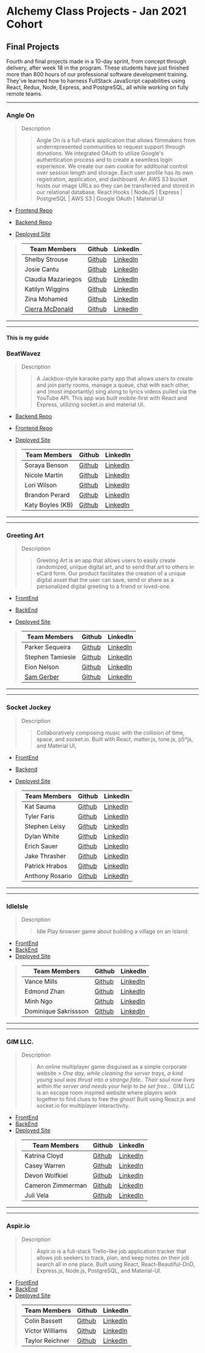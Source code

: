  # Alchemy Class Projects - Jan 2021 Cohort

## Final Projects

Fourth and final projects made in a 10-day sprint, from concept through delivery, after week 18 in the program.  These students have just finished more than 800 hours of our professional software development training. They've learned how to harness FullStack JavaScript capabilities using React, Redux, Node, Express, and PostgreSQL, all while working on fully remote teams.
___

### Angle On
> Description 
>> Angle On is a full-stack application that allows filmmakers from underrepresented communities to request support through donations. We integrated OAuth to utilize Google's authentication process and to create a seamless login experience. We create our own cookie for additional control over session length and storage. Each user profile has its own registration, application, and dashboard. An AWS S3 bucket hosts our image URLs so they can be transferred and stored in our relational database. React Hooks | NodeJS | Express | PostgreSQL | AWS S3 | Google OAuth | Material UI 

* [Frontend Repo](https://github.com/Angle-On/angle-on-server)
* [Backend Repo](https://github.com/Angle-On/angle-on-client)

* [Deployed Site](https://dazzling-heyrovsky-02bd75.netlify.app/)

>| Team Members  | Github  | LinkedIn  |
>|---|---|---|
>| Shelby Strouse |  [Github](https://github.com/sls1881)  |  [LinkedIn](https://www.linkedin.com/in/shelby-strouse-full-stack-eng/)   |
>| Josie Cantu | [Github](https://github.com/JosieMCantu)   | [LinkedIn](https://www.linkedin.com/in/josiemcantu/)  |
>| Claudia Mazariegos |  [Github](https://github.com/cmazariegos44)  |  [LinkedIn](https://www.linkedin.com/in/claudia-mazariegos/)  |
>| Katilyn Wiggins |  [Github](https://github.com/katilyn-wiggins)  |  [LinkedIn](https://www.linkedin.com/in/katilynwiggins)  |
>| Zina Mohamed |  [Github](https://github.com/zinamohamed)  |  [LinkedIn](https://www.linkedin.com/in/zina-mohamed/)  |
>| [Cierra McDonald](https://cierra-mcdonald.netlify.app/) |  [Github](https://github.com/Cierra-McDonald)  |  [LinkedIn](https://www.linkedin.com/in/cierra-mcdonald/)  |

___
___

#### This is my guide

### BeatWavez
> Description 
>> A Jackbox-style karaoke party app that allows users to create and join party rooms, manage a queue, chat with each other, and (most importantly) sing along to lyrics videos pulled via the YouTube API. This app was built mobile-first with React and Express, utilizing socket.io and material UI.

* [Backend Repo](https://github.com/the-treblemakers/BeatWavez-BE)
* [Frontend Repo](https://github.com/the-treblemakers/BeatWavez-FE)

* [Deployed Site](https://beatwavez.com/)
 
>| Team Members  | Github  | LinkedIn  |
>|---|---|---|
>| Soraya Benson |  [Github](https://github.com/sorayabenson)  |  [LinkedIn](https://www.linkedin.com/in/soraya-benson/)   |
>| Nicole Martin | [Github](https://github.com/nicole-m-martin)   | [LinkedIn](https://www.linkedin.com/in/nicolemartinpdx/)  |
>| Lori Wilson |  [Github](https://github.com/LoriWinston)  |  [LinkedIn](https://www.linkedin.com/in/loriwinston/)  |
>| Brandon Perard |  [Github](https://github.com/bperard)  |  [LinkedIn](https://www.linkedin.com/in/brandonperard/)  |
>| Katy Boyles (KB) |  [Github](https://github.com/katrinkajb)  |  [LinkedIn](https://www.linkedin.com/in/katy-boyles/)  |
___
___

### Greeting Art
> Description 
>> Greeting Art is an app that allows users to easily create randomized, unique digital art, and to send that art to others in eCard form.  Our product facilitates the creation of a unique digital asset that the user can save, send or share as a personalized digital greeting to a friend or loved-one.

* [FrontEnd](https://github.com/Greeting-Art/greeting-art-client)
* [BackEnd](https://github.com/Greeting-Art/greeting-art-server)

* [Deployed Site](https://greeting-art.netlify.app/)

>| Team Members  | Github  | LinkedIn  |
>|---|---|---|
>| Parker Sequeira |  [Github](https://github.com/phsequeira)  |  [LinkedIn](https://www.linkedin.com/in/parker-sequeira-b0a96886/)   |
>|  Stephen Tamiesie | [Github](https://github.com/stamiesie)   | [LinkedIn](https://www.linkedin.com/in/stephen-tamiesie/)  |
>| Eion Nelson |  [Github](https://github.com/ecnelson1)  |  [LinkedIn](https://www.linkedin.com/in/eionnelson/)  |
>| [Sam Gerber](https://www.samgerber.dev/) |  [Github](https://github.com/sgerpdx)  |  [LinkedIn](https://www.linkedin.com/in/sam-h-gerber/)  |

___
___

### Socket Jockey
> Description 
>> Collaboratively composing music with the collision of time, space, and socket.io. Built with React, matter.js, tone.js, p5*js, and Material UI,


* [FrontEnd](https://github.com/socket-jockey/socket-jockey-server)
* [Backend](https://github.com/socket-jockey/socket-jockey-client)

* [Deployed Site](https://socketjockey.netlify.app/)

>| Team Members  | Github  | LinkedIn  | 
>|---|---|---|
>| Kat Sauma|  [Github](https://github.com/kat-sauma)  |  [LinkedIn](https://www.linkedin.com/in/kat-sauma/)   |
>| Tyler Faris | [Github](https://github.com/Tylerpfarris)   | [LinkedIn](https://www.linkedin.com/in/tyler-p-farris/)  |         
>| Stephen Leisy|  [Github](https://github.com/stephen-leisy)  |  [LinkedIn](https://www.linkedin.com/in/stephen-leisy/)  |
>| Dylan White |  [Github](https://github.com/glass-waves)  |  [LinkedIn](https://www.linkedin.com/in/dylan-j-white/)  |
>| Erich Sauer|  [Github](https://github.com/erichsauer)  |  [LinkedIn](https://www.linkedin.com/in/erichsauer/)   |
>| Jake Thrasher | [Github](https://github.com/jakethrasher)   | [LinkedIn](https://www.linkedin.com/in/m-jake-thrasher/)  |         
>| Patrick Hrabos|  [Github](https://github.com/phrabos)  |  [LinkedIn](https://www.linkedin.com/in/patrick-hrabos/)  |
>| Anthony Rosario |  [Github](https://github.com/Anthony-Rosario)  |  [LinkedIn](https://www.linkedin.com/in/anthony-rosario/)  |

___
___

 ### IdleIsle
> Description 
>> Idle Play browser game about building a village on an Island.

* [FrontEnd](https://github.com/Alchemy-IdleGame-Project/idlegame-FE)
* [BackEnd](https://github.com/Alchemy-IdleGame-Project/idlegame-BE)
* [Deployed Site](https://idleisle.netlify.app/)

>| Team Members  | Github  | LinkedIn  |
>|---|---|---|
>| Vance Mills|  [Github](https://github.com/Vance-M)  |  [LinkedIn](https://www.linkedin.com/in/vance-mills/)   |
>| Edmond Zhan | [Github](https://github.com/zhaned)   | [LinkedIn](https://www.linkedin.com/in/edmondzhan/)  |         
>| Minh Ngo |  [Github](https://github.com/ngominh0224)  |  [LinkedIn](https://www.linkedin.com/in/minhnngo/)  |
>| Dominique Sakrissson |  [Github](https://github.com/Dominique-Sakrisson)  |  [LinkedIn](https://www.linkedin.com/in/dominique-sakrisson/)  | 

___
___
 
 ### GIM LLC.
> Description 
>>  An online multiplayer game disguised as a simple corporate website > _One day, while cleaning the server trays, a kind young soul was thrust into a strange fate.. Their soul now lives within the server and needs your help to be set free..._ GIM LLC is an escape room inspired website where players work together to find clues to free the ghost!  Built using React.js and socket.io for multiplayer interactivity. 

* [FrontEnd](https://github.com/GIM-LLC/GIM)
* [BackEnd](https://github.com/GIM-LLC/GIM-server)
* [Deployed Site](https://idleisle.netlify.app/)

>| Team Members  | Github  | LinkedIn  |
>|---|---|---|
>| Katrina Cloyd|  [Github](https://github.com/KatrinaCloyd)  |  [LinkedIn](https://www.linkedin.com/in/katrinacloyd/)   |
>| Casey Warren | [Github](https://github.com/caseywar)   | [LinkedIn](https://www.linkedin.com/in/casey-maynah-warren/)  |         
>| Devon Wolfkiel |  [Github](https://github.com/devon-wolf)  |  [LinkedIn](https://www.linkedin.com/in/devon-wolfkiel/)  |
>|Cameron Zimmerman |  [Github](https://github.com/CameronZimmerman)  |  [LinkedIn](https://www.linkedin.com/in/cameron-zimmerman/)  |
>|Juli Vela |  [Github](https://github.com/juliannevela)  |  [LinkedIn](https://www.linkedin.com/in/juliannevela/)  |
___
___

 ### Aspir.io
> Description 
>>  Aspir.io is a full-stack Trello-like job application tracker that allows job seekers to track, plan, and keep notes on their job search all in one place. Built using React, React-Beautiful-DnD, Express.js, Node.js, PostgreSQL, and Material-UI.

* [FrontEnd](https://github.com/ACL-JobsTeam/jobs-fe-react)
* [BackEnd](https://github.com/ACL-JobsTeam/jobs-be-express-server)
* [Deployed Site](https://aspir-io.netlify.app/)

>| Team Members  | Github  | LinkedIn  |
>|---|---|---|
>| Colin Bassett|  [Github](https://github.com/ccbass)  |  [LinkedIn](https://www.linkedin.com/in/colin-bassett/)   |
>| Victor Williams| [Github](https://github.com/classalto)   | [LinkedIn](https://www.linkedin.com/in/victor-b-williams/)  |         
>|Taylor Reichner|  [Github](https://github.com/taylorreichner)  |  [LinkedIn](https://www.linkedin.com/in/taylor-reichner-stickel/)  |
